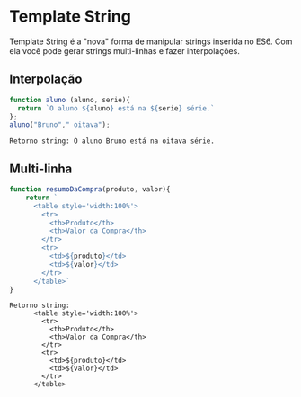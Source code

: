 # Template String

Template String é a "nova" forma de manipular strings inserida no ES6.
Com ela você pode gerar strings multi-linhas e fazer interpolações.

## Interpolação

```js
function aluno (aluno, serie){
  return `O aluno ${aluno} está na ${serie} série.`
};
aluno("Bruno"," oitava");
```

```
Retorno string: O aluno Bruno está na oitava série.
```

## Multi-linha

```js
function resumoDaCompra(produto, valor){
    return `
      <table style='width:100%'>
        <tr>
          <th>Produto</th>
          <th>Valor da Compra</th>
        </tr>
        <tr>
          <td>${produto}</td>
          <td>${valor}</td>
        </tr>
      </table>`
}
```
```
Retorno string:
      <table style='width:100%'>
        <tr>
          <th>Produto</th>
          <th>Valor da Compra</th>
        </tr>
        <tr>
          <td>${produto}</td>
          <td>${valor}</td>
        </tr>
      </table>
```